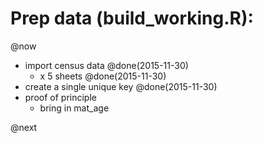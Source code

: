 # Prep data (build_working.R):

@now
- import census data @done(2015-11-30)
	- x 5 sheets @done(2015-11-30)
- create a single unique key @done(2015-11-30)
- proof of principle
	- bring in mat_age

@next
